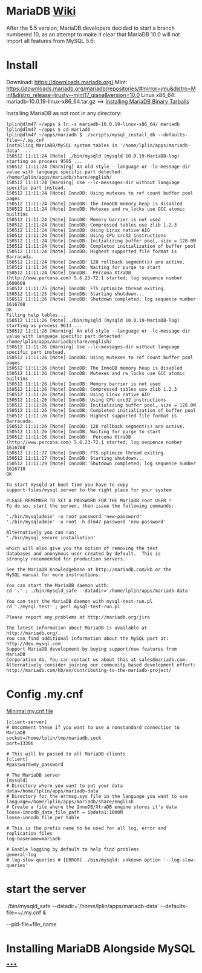 # MariaDB [Wiki](http://en.wikipedia.org/wiki/MariaDB)
After the 5.5 version, MariaDB developers decided to start a branch numbered 10, as an attempt to make it clear that MariaDB 10.0 will not import all features from MySQL 5.6; 

# Install
Download: https://downloads.mariadb.org/
Mint: https://downloads.mariadb.org/mariadb/repositories/#mirror=jmu&distro=Mint&distro_release=trusty--mint17_qiana&version=10.0
Linux x86_64: mariadb-10.0.19-linux-x86_64.tar.gz
==> [Installing MariaDB Binary Tarballs](https://mariadb.com/kb/en/mariadb/installing-mariadb-binary-tarballs/)

Installing MariaDB as not root in any directory:

	lplin@dlm47 ~/apps $ ln -s mariadb-10.0.19-linux-x86_64/ mariadb
	lplin@dlm47 ~/apps $ cd mariadb
	lplin@dlm47 ~/apps/mariadb $ ./scripts/mysql_install_db --defaults-file=~/.my.cnf
	Installing MariaDB/MySQL system tables in '/home/lplin/apps/mariadb-data' ...
	150512 11:11:24 [Note] ./bin/mysqld (mysqld 10.0.19-MariaDB-log) starting as process 9585 ...
	150512 11:11:24 [Warning] An old style --language or -lc-message-dir value with language specific part detected: /home/lplin/apps/mariadb/share/english/
	150512 11:11:24 [Warning] Use --lc-messages-dir without language specific part instead.
	150512 11:11:24 [Note] InnoDB: Using mutexes to ref count buffer pool pages
	150512 11:11:24 [Note] InnoDB: The InnoDB memory heap is disabled
	150512 11:11:24 [Note] InnoDB: Mutexes and rw_locks use GCC atomic builtins
	150512 11:11:24 [Note] InnoDB: Memory barrier is not used
	150512 11:11:24 [Note] InnoDB: Compressed tables use zlib 1.2.3
	150512 11:11:24 [Note] InnoDB: Using Linux native AIO
	150512 11:11:24 [Note] InnoDB: Using CPU crc32 instructions
	150512 11:11:24 [Note] InnoDB: Initializing buffer pool, size = 128.0M
	150512 11:11:24 [Note] InnoDB: Completed initialization of buffer pool
	150512 11:11:24 [Note] InnoDB: Highest supported file format is Barracuda.
	150512 11:11:24 [Note] InnoDB: 128 rollback segment(s) are active.
	150512 11:11:24 [Note] InnoDB: Waiting for purge to start
	150512 11:11:24 [Note] InnoDB:  Percona XtraDB (http://www.percona.com) 5.6.23-72.1 started; log sequence number 1600608
	150512 11:11:25 [Note] InnoDB: FTS optimize thread exiting.
	150512 11:11:25 [Note] InnoDB: Starting shutdown...
	150512 11:11:26 [Note] InnoDB: Shutdown completed; log sequence number 1616708
	OK
	Filling help tables...
	150512 11:11:26 [Note] ./bin/mysqld (mysqld 10.0.19-MariaDB-log) starting as process 9613 ...
	150512 11:11:26 [Warning] An old style --language or -lc-message-dir value with language specific part detected: /home/lplin/apps/mariadb/share/english/
	150512 11:11:26 [Warning] Use --lc-messages-dir without language specific part instead.
	150512 11:11:26 [Note] InnoDB: Using mutexes to ref count buffer pool pages
	150512 11:11:26 [Note] InnoDB: The InnoDB memory heap is disabled
	150512 11:11:26 [Note] InnoDB: Mutexes and rw_locks use GCC atomic builtins
	150512 11:11:26 [Note] InnoDB: Memory barrier is not used
	150512 11:11:26 [Note] InnoDB: Compressed tables use zlib 1.2.3
	150512 11:11:26 [Note] InnoDB: Using Linux native AIO
	150512 11:11:26 [Note] InnoDB: Using CPU crc32 instructions
	150512 11:11:26 [Note] InnoDB: Initializing buffer pool, size = 128.0M
	150512 11:11:26 [Note] InnoDB: Completed initialization of buffer pool
	150512 11:11:26 [Note] InnoDB: Highest supported file format is Barracuda.
	150512 11:11:26 [Note] InnoDB: 128 rollback segment(s) are active.
	150512 11:11:26 [Note] InnoDB: Waiting for purge to start
	150512 11:11:26 [Note] InnoDB:  Percona XtraDB (http://www.percona.com) 5.6.23-72.1 started; log sequence number 1616708
	150512 11:11:27 [Note] InnoDB: FTS optimize thread exiting.
	150512 11:11:27 [Note] InnoDB: Starting shutdown...
	150512 11:11:29 [Note] InnoDB: Shutdown completed; log sequence number 1616718
	OK

	To start mysqld at boot time you have to copy
	support-files/mysql.server to the right place for your system

	PLEASE REMEMBER TO SET A PASSWORD FOR THE MariaDB root USER !
	To do so, start the server, then issue the following commands:

	'./bin/mysqladmin' -u root password 'new-password'
	'./bin/mysqladmin' -u root -h dlm47 password 'new-password'

	Alternatively you can run:
	'./bin/mysql_secure_installation'

	which will also give you the option of removing the test
	databases and anonymous user created by default.  This is
	strongly recommended for production servers.

	See the MariaDB Knowledgebase at http://mariadb.com/kb or the
	MySQL manual for more instructions.

	You can start the MariaDB daemon with:
	cd '.' ; ./bin/mysqld_safe --datadir='/home/lplin/apps/mariadb-data'

	You can test the MariaDB daemon with mysql-test-run.pl
	cd './mysql-test' ; perl mysql-test-run.pl

	Please report any problems at http://mariadb.org/jira

	The latest information about MariaDB is available at http://mariadb.org/.
	You can find additional information about the MySQL part at:
	http://dev.mysql.com
	Support MariaDB development by buying support/new features from MariaDB
	Corporation Ab. You can contact us about this at sales@mariadb.com.
	Alternatively consider joining our community based development effort:
	http://mariadb.com/kb/en/contributing-to-the-mariadb-project/

# Config .my.cnf
[Minimal my.cnf file](https://mariadb.com/kb/en/mariadb/mysqld-configuration-files-and-groups/)

	[client-server]
	# Uncomment these if you want to use a nonstandard connection to MariaDB
	socket=/home/lplin/tmp/mariadb.sock
	port=13306

	# This will be passed to all MariaDB clients
	[client]
	#password=my_password

	# The MariaDB server
	[mysqld]
	# Directory where you want to put your data
	data=/home/lplin/apps/mariadb-data
	# Directory for the errmsg.sys file in the language you want to use
	language=/home/lplin/apps/mariadb/share/english
	# Create a file where the InnoDB/XtraDB engine stores it's data
	loose-innodb_data_file_path = ibdata1:1000M
	loose-innodb_file_per_table

	# This is the prefix name to be used for all log, error and replication files
	log-basename=mariadb

	# Enable logging by default to help find problems
	general-log
	# log-slow-queries # [ERROR] ./bin/mysqld: unknown option '--log-slow-queries'

# start the server
./bin/mysqld_safe --datadir='/home/lplin/apps/mariadb-data' --defaults-file=~/.my.cnf &

--pid-file=file_name

# Installing MariaDB Alongside MySQL [...](https://mariadb.com/kb/en/mariadb/installing-mariadb-alongside-mysql/)